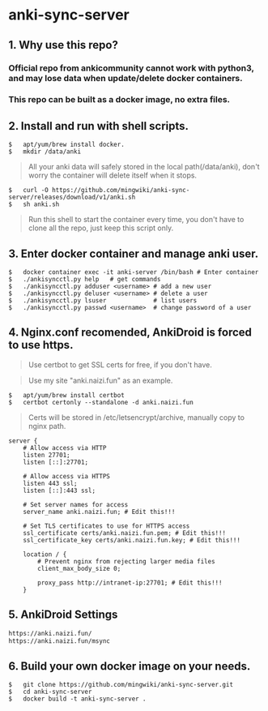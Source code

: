 # anki-sync-server

## 1. Why use this repo?

### Official repo from ankicommunity cannot work with python3, and may lose data when update/delete docker containers.

### This repo can be built as a docker image, no extra files.

## 2. Install and run with shell scripts.

``` shell
$   apt/yum/brew install docker. 
$   mkdir /data/anki
```

> All your anki data will safely stored in the local path(/data/anki), don't worry the container will delete itself when it stops.

``` shell
$   curl -O https://github.com/mingwiki/anki-sync-server/releases/download/v1/anki.sh
$   sh anki.sh
```

> Run this shell to start the container every time, you don't have to clone all the repo, just keep this script only.

## 3. Enter docker container and manage anki user.

```shell
$   docker container exec -it anki-server /bin/bash # Enter container
$   ./ankisyncctl.py help   # get commands
$   ./ankisyncctl.py adduser <username> # add a new user
$   ./ankisyncctl.py deluser <username> # delete a user
$   ./ankisyncctl.py lsuser             # list users
$   ./ankisyncctl.py passwd <username>  # change password of a user
```

## 4. Nginx.conf recomended, AnkiDroid is forced to use https.

> Use certbot to get SSL certs for free, if you don't have.

> Use my site "anki.naizi.fun" as an example.

``` shell
$   apt/yum/brew install certbot
$   certbot certonly --standalone -d anki.naizi.fun
```

> Certs will be stored in /etc/letsencrypt/archive, manually copy to nginx path.

``` nginx
server {
    # Allow access via HTTP
    listen 27701;
    listen [::]:27701;

    # Allow access via HTTPS
    listen 443 ssl;
    listen [::]:443 ssl;

    # Set server names for access
    server_name anki.naizi.fun; # Edit this!!!

    # Set TLS certificates to use for HTTPS access
    ssl_certificate certs/anki.naizi.fun.pem; # Edit this!!!
    ssl_certificate_key certs/anki.naizi.fun.key; # Edit this!!!

    location / {
        # Prevent nginx from rejecting larger media files
        client_max_body_size 0;

        proxy_pass http://intranet-ip:27701; # Edit this!!!
    }
```

## 5. AnkiDroid Settings

``` txt
https://anki.naizi.fun/
https://anki.naizi.fun/msync
```

## 6. Build your own docker image on your needs.

``` shell
$   git clone https://github.com/mingwiki/anki-sync-server.git
$   cd anki-sync-server
$   docker build -t anki-sync-server .
```